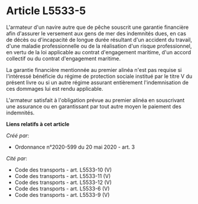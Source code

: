# Article L5533-5

L'armateur d'un navire autre que de pêche souscrit une garantie financière afin d'assurer le versement aux gens de mer des
indemnités dues, en cas de décès ou d'incapacité de longue durée résultant d'un accident du travail, d'une maladie
professionnelle ou de la réalisation d'un risque professionnel, en vertu de la loi applicable au contrat d'engagement
maritime, d'un accord collectif ou du contrat d'engagement maritime.

La garantie financière mentionnée au premier alinéa n'est pas requise si l'intéressé bénéficie du régime de protection
sociale institué par le titre V du présent livre ou si un autre régime assurant entièrement l'indemnisation de ces dommages
lui est rendu applicable.

L'armateur satisfait à l'obligation prévue au premier alinéa en souscrivant une assurance ou en garantissant par tout autre
moyen le paiement des indemnités.

**Liens relatifs à cet article**

_Créé par_:

  - Ordonnance n°2020-599 du 20 mai 2020 - art. 3

_Cité par_:

  - Code des transports - art. L5533-10 (V)
  - Code des transports - art. L5533-11 (V)
  - Code des transports - art. L5533-12 (V)
  - Code des transports - art. L5533-6 (V)
  - Code des transports - art. L5533-9 (V)
